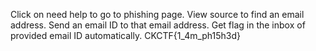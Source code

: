 Click on need help to go to phishing page.
View source to find an email address.
Send an email ID to that email address.
Get flag in the inbox of provided email ID automatically.
CKCTF{1_4m_ph15h3d}